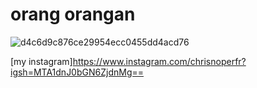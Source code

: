# orang orangan

![d4c6d9c876ce29954ecc0455dd4acd76](https://github.com/user-attachments/assets/e7cf67c7-4ef7-4135-9c67-e82960fc86f9)

[my instagram]https://www.instagram.com/chrisnoperfr?igsh=MTA1dnJ0bGN6ZjdnMg==

